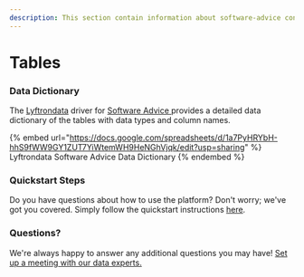 ```yaml
---
description: This section contain information about software-advice connector tables information
---
```


# Tables

### Data Dictionary

The [Lyftrondata](https://www.lyftrondata.com/) driver for [Software Advice](https://www.lyftrondata.com/integration/software-advice/)[ ](https://www.lyftrondata.com/integration/software-advice/)provides a detailed data dictionary of the tables with data types and column names.

{% embed url="https://docs.google.com/spreadsheets/d/1a7PyHRYbH-hhS9fWW9GY1ZUT7YiWtemWH9HeNGhVjqk/edit?usp=sharing" %}
Lyftrondata Software Advice Data Dictionary
{% endembed %}

### Quickstart Steps

Do you have questions about how to use the platform? Don't worry; we've got you covered. Simply follow the quickstart instructions [here](../../../../quickstart-steps.md).

### Questions? <a href="#questions" id="questions"></a>

We're always happy to answer any additional questions you may have! [Set up a meeting with our data experts.](https://www.lyftrondata.com/book-a-meeting/)

